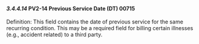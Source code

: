 #### *3.4.4.14* PV2-14 Previous Service Date (DT) 00715

Definition: This field contains the date of previous service for the same recurring condition. This may be a required field for billing certain illnesses (e.g., accident related) to a third party.
